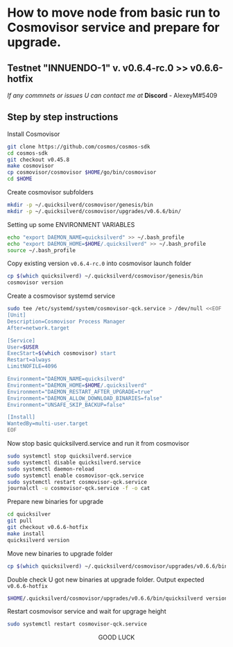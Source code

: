 # How to move node from basic run to Cosmovisor service and prepare for upgrade.
## Testnet "INNUENDO-1" v. v0.6.4-rc.0 >> v0.6.6-hotfix

*If any commnets or issues U can contact me at* **Discord** - AlexeyM#5409

## Step by step instructions 

Install Cosmovisor 
```bash
git clone https://github.com/cosmos/cosmos-sdk
cd cosmos-sdk
git checkout v0.45.8
make cosmovisor
cp cosmovisor/cosmovisor $HOME/go/bin/cosmovisor
cd $HOME
```
Create cosmovisor subfolders
```bash
mkdir -p ~/.quicksilverd/cosmovisor/genesis/bin
mkdir -p ~/.quicksilverd/cosmovisor/upgrades/v0.6.6/bin/
```
Setting up some ENVIRONMENT VARIABLES
```bash
echo "export DAEMON_NAME=quicksilverd" >> ~/.bash_profile
echo "export DAEMON_HOME=$HOME/.quicksilverd" >> ~/.bash_profile
source ~/.bash_profile
```
Copy existing version `v0.6.4-rc.0` into cosmovisor launch folder
```bash
cp $(which quicksilverd) ~/.quicksilverd/cosmovisor/genesis/bin
cosmovisor version
```
Create a cosmovisor systemd service
```bash
sudo tee /etc/systemd/system/cosmovisor-qck.service > /dev/null <<EOF
[Unit]
Description=Cosmovisor Process Manager
After=network.target

[Service]
User=$USER
ExecStart=$(which cosmovisor) start
Restart=always
LimitNOFILE=4096

Environment="DAEMON_NAME=quicksilverd"
Environment="DAEMON_HOME=$HOME/.quicksilverd"
Environment="DAEMON_RESTART_AFTER_UPGRADE=true"
Environment="DAEMON_ALLOW_DOWNLOAD_BINARIES=false"
Environment="UNSAFE_SKIP_BACKUP=false"

[Install]
WantedBy=multi-user.target
EOF
```
Now stop basic quicksilverd.service and run it from cosmovisor
```bash
sudo systemctl stop quicksilverd.service
sudo systemctl disable quicksilverd.service
sudo systemctl daemon-reload
sudo systemctl enable cosmovisor-qck.service
sudo systemctl restart cosmovisor-qck.service
journalctl -u cosmovisor-qck.service -f -o cat
```
Prepare new binaries for upgrade
```bash
cd quicksilver
git pull
git checkout v0.6.6-hotfix
make install 
quicksilverd version
```
Move new binaries to upgrade folder
```bash
cp $(which quicksilverd) ~/.quicksilverd/cosmovisor/upgrades/v0.6.6/bin
```
Double check U got new binaries at upgrade folder. Output expected `v0.6.6-hotfix`
```bash
$HOME/.quicksilverd/cosmovisor/upgrades/v0.6.6/bin/quicksilverd version
```
Restart cosmovisor service and wait for upgrage height 
```bash
sudo systemctl restart cosmovisor-qck.service
```

<p align="center">
    GOOD LUCK
</p>


